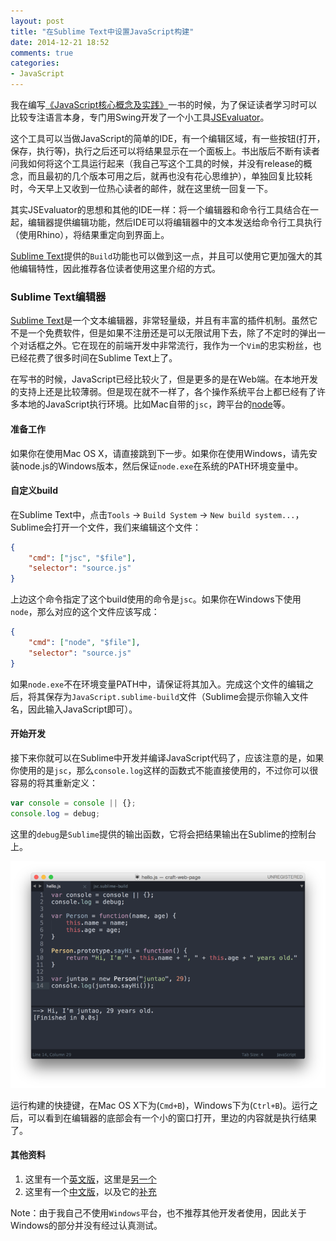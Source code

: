 ```yaml
---
layout: post
title: "在Sublime Text中设置JavaScript构建"
date: 2014-12-21 18:52
comments: true
categories: 
- JavaScript
---
```

我在编写[《JavaScript核心概念及实践》](http://book.douban.com/subject/24165880/)一书的时候，为了保证读者学习时可以比较专注语言本身，专门用Swing开发了一个小工具[JSEvaluator](https://github.com/abruzzi/jsevaluator)。

这个工具可以当做JavaScript的简单的IDE，有一个编辑区域，有一些按钮(打开，保存，执行等)，执行之后还可以将结果显示在一个面板上。书出版后不断有读者问我如何将这个工具运行起来（我自己写这个工具的时候，并没有release的概念，而且最初的几个版本可用之后，就再也没有花心思维护），单独回复比较耗时，今天早上又收到一位热心读者的邮件，就在这里统一回复一下。

其实JSEvaluator的思想和其他的IDE一样：将一个编辑器和命令行工具结合在一起，编辑器提供编辑功能，然后IDE可以将编辑器中的文本发送给命令行工具执行（使用Rhino），将结果重定向到界面上。

[Sublime Text](http://www.sublimetext.com/3)提供的`Build`功能也可以做到这一点，并且可以使用它更加强大的其他编辑特性，因此推荐各位读者使用这里介绍的方式。

### Sublime Text编辑器
[Sublime Text](http://www.sublimetext.com/3)是一个文本编辑器，非常轻量级，并且有丰富的插件机制。虽然它不是一个免费软件，但是如果不注册还是可以无限试用下去，除了不定时的弹出一个对话框之外。它在现在的前端开发中非常流行，我作为一个`Vim`的忠实粉丝，也已经花费了很多时间在Sublime Text上了。

在写书的时候，JavaScript已经比较火了，但是更多的是在Web端。在本地开发的支持上还是比较薄弱。但是现在就不一样了，各个操作系统平台上都已经有了许多本地的JavaScript执行环境。比如Mac自带的`jsc`，跨平台的[node](http://nodejs.org/)等。

#### 准备工作
如果你在使用Mac OS X，请直接跳到下一步。如果你在使用Windows，请先安装node.js的Windows版本，然后保证`node.exe`在系统的PATH环境变量中。

#### 自定义build

在Sublime Text中，点击`Tools` -> `Build System` -> `New build system...`，Sublime会打开一个文件，我们来编辑这个文件：

```json
{
	"cmd": ["jsc", "$file"],
	"selector": "source.js"
}
```

上边这个命令指定了这个build使用的命令是`jsc`。如果你在Windows下使用`node`，那么对应的这个文件应该写成：

```json
{
	"cmd": ["node", "$file"],
	"selector": "source.js"
}
```

如果`node.exe`不在环境变量PATH中，请保证将其加入。完成这个文件的编辑之后，将其保存为`JavaScript.sublime-build`文件（Sublime会提示你输入文件名，因此输入JavaScript即可）。

#### 开始开发

接下来你就可以在Sublime中开发并编译JavaScript代码了，应该注意的是，如果你使用的是`jsc`，那么`console.log`这样的函数式不能直接使用的，不过你可以很容易的将其重新定义：

```js
var console = console || {};
console.log = debug;
```

这里的`debug`是`Sublime`提供的输出函数，它将会把结果输出在Sublime的控制台上。

![Sublime Text Build JavaScript](images/2014/12/sublime-text-jsc-resized.png)

运行构建的快捷键，在Mac OS X下为(`Cmd+B`)，Windows下为(`Ctrl+B`)。运行之后，可以看到在编辑器的底部会有一个小的窗口打开，里边的内容就是执行结果了。

#### 其他资料

1.	这里有一个[英文版](http://calebgrove.com/articles/js-console-sublime-text)，这里是[另一个](http://www.wikihow.com/Create-a-Javascript-Console-in-Sublime-Text)
2.	这里有一个[中文版](https://cnodejs.org/topic/51ee453af4963ade0ebde85e)，以及它的[补充](http://www.hacke2.cn/nodeJS-sublime-3/)

Note：由于我自己不使用`Windows`平台，也不推荐其他开发者使用，因此关于Windows的部分并没有经过认真测试。
